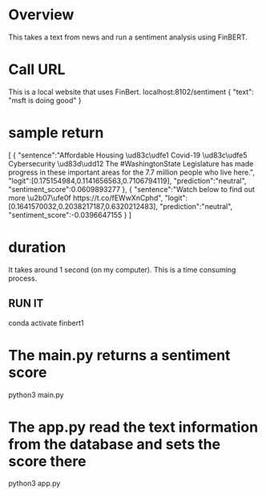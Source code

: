 # Overview

This takes a text from news and run a sentiment analysis using FinBERT.

# Call URL

This is a local website that uses FinBert.
localhost:8102/sentiment
{
"text": "msft is doing good"
}

# sample return

[
{
"sentence":"Affordable Housing \ud83c\udfe1 Covid-19 \ud83c\udfe5 Cybersecurity \ud83d\udd12 The #WashingtonState
Legislature has made progress in these important areas for the 7.7 million people who live
here.",
"logit":[0.175154984,0.1141656563,0.7106794119],
"prediction":"neutral",
"sentiment_score":0.0609893277
},
{
"sentence":"Watch below to find out more \u2b07\ufe0f https:\/\/t.co\/fEWwXnCphd",
"logit":[0.1641570032,0.2038217187,0.6320212483],
"prediction":"neutral",
"sentiment_score":-0.0396647155
}
]

# duration

It takes around 1 second (on my computer). This is a time consuming process.

## RUN IT

conda activate finbert1

# The main.py returns a sentiment score

python3 main.py

# The app.py read the text information from the database and sets the score there

python3 app.py

